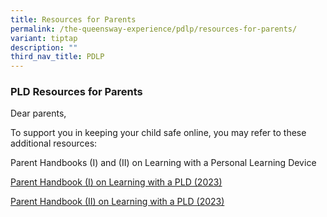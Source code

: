 ```yaml
---
title: Resources for Parents
permalink: /the-queensway-experience/pdlp/resources-for-parents/
variant: tiptap
description: ""
third_nav_title: PDLP
---
```

<h3>PLD Resources for Parents</h3><p>Dear parents,</p><p>To support you in keeping your child safe online, you may refer to these additional resources:</p><p></p><p>Parent Handbooks (I) and (II) on Learning with a Personal Learning Device</p><p></p><p><a href="/files/PDLP Resources/IP2 - Parent Handbook (I) on Learning with a PLD_2023.pdf" rel="noopener noreferrer nofollow" target="_blank">Parent Handbook (I) on Learning with a PLD (2023)</a></p><p><a href="/files/Parent_handbook_on_Learning_with_a_PLD__II_.pdf" rel="noopener noreferrer nofollow" target="_blank">Parent Handbook (II) on Learning with a PLD (2023)</a></p>